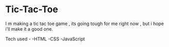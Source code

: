 # Tic-Tac-Toe
I m making a tic tac toe game , its going tough for me right now , but i hope i'll make it a good one.

Tech used - 
-HTML
-CSS
-JavaScript
